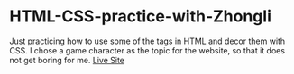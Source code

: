 # HTML-CSS-practice-with-Zhongli
Just practicing how to use some of the tags in HTML and decor them with CSS. I chose a game character as the topic for the website, so that it does not get boring for me. 
[Live Site](https://farzanachowdhury.github.io/HTML-CSS-practice-with-Zhongli/index.html)
